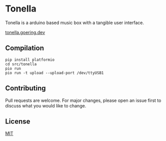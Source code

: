 # Tonella
Tonella is a arduino based music box with a tangible user interface.

[tonella.goering.dev](https://tonella.goering.dev)

## Compilation
    pip install platformio
    cd src/tonella
    pio run
    pio run -t upload --upload-port /dev/ttyUSB1

## Contributing
Pull requests are welcome. For major changes, please open an issue first to discuss what you would like to change.

## License
[MIT](https://choosealicense.com/licenses/mit/)
